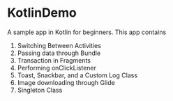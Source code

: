 # KotlinDemo
A sample app in Kotlin for beginners.
This app contains 
01. Switching Between Activities
02. Passing data through Bundle
03. Transaction in Fragments
04. Performing onClickListener
05. Toast, Snackbar, and a Custom Log Class
06. Image downloading through Glide
07. Singleton Class
